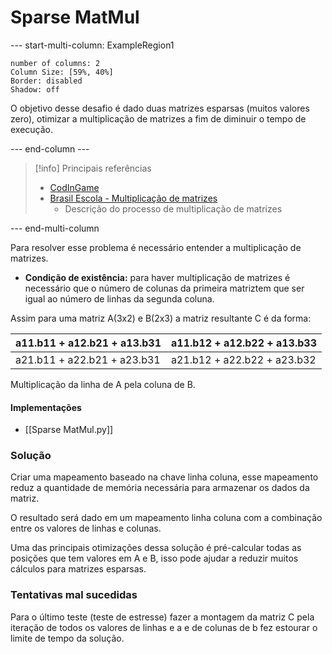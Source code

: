 # Sparse MatMul

--- start-multi-column: ExampleRegion1  
```column-settings  
number of columns: 2
Column Size: [59%, 40%]
Border: disabled
Shadow: off
```

O objetivo desse desafio é dado duas matrizes esparsas (muitos valores zero), otimizar a multiplicação de matrizes a fim de diminuir o tempo de execução.

--- end-column ---

> [!info] Principais referências
> - [CodInGame](https://www.codingame.com/ide/puzzle/sparse-matmul)
> - [Brasil Escola - Multiplicação de matrizes](https://brasilescola.uol.com.br/matematica/multiplicacao-matrizes.htm)
> 	- Descrição do processo de multiplicação de matrizes

--- end-multi-column

Para resolver esse problema é necessário entender a multiplicação de matrizes. 

- **Condição de existência:** para haver multiplicação de matrizes é necessário que o número de colunas da primeira matriztem que ser igual ao número de linhas da segunda coluna.

Assim para uma matriz A(3x2) e B(2x3) a matriz resultante C é da forma:

| a11.b11 + a12.b21 + a13.b31 | a11.b12 + a12.b22 + a13.b33 |
| --------------------------- | --------------------------- |
| a21.b11 + a22.b21 + a23.b31 | a21.b12 + a22.b22 + a23.b32 |

Multiplicação da linha de A pela coluna de B.


#### Implementações

- [[Sparse MatMul.py]]

### Solução

Criar uma mapeamento baseado na chave linha coluna, esse mapeamento reduz a quantidade de memória necessária para armazenar os dados da matriz.

O resultado será dado em um mapeamento linha coluna com a combinação entre os valores de linhas e colunas.

Uma das principais otimizações dessa solução é pré-calcular todas as posições que tem valores em A e B, isso pode ajudar a reduzir muitos cálculos para matrizes esparsas.

### Tentativas mal sucedidas

Para o último teste (teste de estresse) fazer a montagem da matriz C pela iteração de todos os valores de linhas e a e de colunas de b fez estourar o limite de tempo da solução.